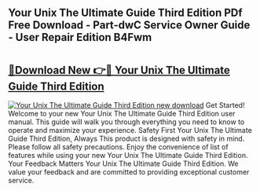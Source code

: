 ## Your Unix The Ultimate Guide Third Edition PDf Free Download - Part-dwC Service Owner Guide - User Repair Edition B4Fwm

# <h2><a href="http://bc63110.oget.top/?id=Your+Unix+The+Ultimate+Guide+Third+Edition">🔗Download New 👉🔴 Your Unix The Ultimate Guide Third Edition</a></h2>

[![Your Unix The Ultimate Guide Third Edition new download](https://i.imgur.com/5g1atiW.png)](http://bc63110.oget.top/?id=Your+Unix+The+Ultimate+Guide+Third+Edition)
Get Started! Welcome to your new Your Unix The Ultimate Guide Third Edition user manual. This guide will walk you through everything you need to know to operate and maximize your experience. Safety First Your Unix The Ultimate Guide Third Edition, Always This product is designed with safety in mind. Please follow all safety precautions. Enjoy the convenience of list of features while using your new Your Unix The Ultimate Guide Third Edition. Your Feedback Matters Your Unix The Ultimate Guide Third Edition. We value your feedback and are committed to providing exceptional customer service.
